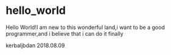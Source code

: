 # hello_world
Hello World!I am new to this wonderful land,i want to be a good programmer,and i believe that i can do it finally

kerbaljbdan
2018.08.09
